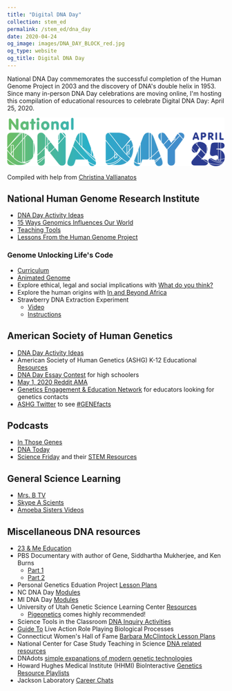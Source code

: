 ```yaml
---
title: "Digital DNA Day"
collection: stem_ed
permalink: /stem_ed/dna_day
date: 2020-04-24
og_image: images/DNA_DAY_BLOCK_red.jpg
og_type: website
og_title: Digital DNA Day
---
```


National DNA Day commemorates the successful completion of the Human Genome Project in 2003 and the discovery of DNA's double helix in 1953. Since many in-person DNA Day celebrations are moving online, I'm hosting this compilation of educational resources to celebrate Digital DNA Day: April 25, 2020.

![](/images/DNA_DAY_long.jpg)

Compiled with help from [Christina Vallianatos](https://www.linkedin.com/in/christinavallianatos/)

## National Human Genome Research Institute
* <a href="https://www.genome.gov/dna-day/get-activity-ideas" target="_blank">DNA Day Activity Ideas</a>
* <a href="https://www.genome.gov/dna-day/15-ways" target="_blank">15 Ways Genomics Influences Our World</a>
* <a href="https://www.genome.gov/about-genomics/teaching-tools" target="_blank">Teaching Tools</a>
* <a href="https://www.youtube.com/watch?v=qOW5e4BgEa4" target="_blank">Lessons From the Human Genome Project</a>  

### Genome Unlocking Life's Code
* <a href="https://unlockinglifescode.org/learn/curriculum" target="_blank">Curriculum</a>
* <a href="https://unlockinglifescode.org/media/animations/659#660" target="_blank">Animated Genome</a>
* Explore ethical, legal and social implications with <a href="https://unlockinglifescode.org/wdyt/#/" target="_blank">What do you think?</a>
* Explore the human origins with <a href="https://unlockinglifescode.org/iaba/" target="_blank">In and Beyond Africa</a>
* Strawberry DNA Extraction Experiment
  - <a href="https://www.youtube.com/watch?v=hOpu4iN5Bh4" target="_blank">Video</a>
  - <a href="https://unlockinglifescode.org/education-resource-profile/dna-strawberries-tutorial-video-and-poster" target="_blank">Instructions</a>
  
## American Society of Human Genetics 
* <a href="https://www.ashg.org/wp-content/uploads/2020/03/Virtual-Programs-Handout-FINAL.pdf" target="_blank">DNA Day Activity Ideas</a>
* American Society of Human Genetics (ASHG) K-12 Educational <a href="https://www.ashg.org/discover-genetics/k-12-education/" target="_blank">Resources</a>
* <a href="https://www.ashg.org/discover-genetics/k-12-education/dna-day/" target="_blank">DNA Day Essay Contest</a> for high schoolers
* <a href="https://www.reddit.com/r/science/" target="_blank">May 1, 2020 Reddit AMA</a>
* <a href="https://www.ashg.org/discover-genetics/gene-network" target="_blank">Genetics Engagement & Education Network</a> for educators looking for genetics contacts
* <a href="https://twitter.com/GeneticsSociety" target="_blank">ASHG Twitter</a> to see <a href="https://twitter.com/hashtag/GENEfacts?src=hashtag_click" target="_blank"> #GENEfacts</a>  

## Podcasts
  - <a href="https://inthosegenes.com" target="_blank">In Those Genes</a>
  - <a href="http://dnapodcast.com/about-us" target="_blank">DNA Today</a>
  - <a href="https://www.sciencefriday.com" target="_blank">Science Friday</a> and their <a href="https://www.sciencefriday.com/segments/free-stem-resources/" target="_blank">STEM Resources</a>
  
## General Science Learning
* <a href="https://www.instagram.com/mrs.b.tv/" target="_blank">Mrs. B TV</a>
* <a href="https://www.skypeascientist.com" target="_blank">Skype A Scients</a>
* <a href="https://www.youtube.com/user/AmoebaSisters" target="_blank">Amoeba Sisters Videos</a>
  
## Miscellaneous DNA resources 
* <a href="https://education.23andme.com" target="_blank">23 & Me Education</a>
* PBS Documentary with author of Gene, Siddhartha Mukherjee, and Ken Burns  
  - <a href="https://www.pbs.org/video/part-1-dawn-of-the-modern-age-of-genetics-27czqa/" target="_blank">Part 1</a>
  - <a href="https://www.pbs.org/video/part-2-revolution-in-the-treatment-of-disease-z9nxg5/" target="_blank">Part 2</a>
* Personal Genetics Eduation Project <a href="https://pged.org/lesson-plans/" target="_blank">Lesson Plans</a>
* NC DNA Day <a href="http://ncdnaday.org/learn-more/resources-2/" target="_blank">Modules</a>
* MI DNA Day <a href="https://midnaday.com/the-modules/" target="_blank">Modules</a>
* University of Utah Genetic Science Learning Center <a href="https://learn.genetics.utah.edu" target="_blank">Resources</a>
  - <a href="https://learn.genetics.utah.edu/content/pigeons/pigeonetics/" target="_blank">Pigeonetics</a> comes highly recommended!
* Science Tools in the Classroom <a href="http://www.stcnm.org/resources" target="_blank">DNA Inquiry Activities</a>
* <a href="https://www.minipcr.com/professional-development/larp-live-action-role-playing-biological-processes/" target="_blank">Guide To</a> Live Action Role Playing Biological Processes
* Connecticut Women's Hall of Fame <a href="https://static1.squarespace.com/static/5d7121a2621fa50001fc829f/t/5dcc389a33e6e87259430eb6/1573948774306/STEMfems-McClintock.pdf" target="_blank">Barbara McClintock Lesson Plans</a>
* National Center for Case Study Teaching in Science <a href="https://sciencecases.lib.buffalo.edu/collection/results.html?keywords2=dna&submit=Search&subject_headings=&educational_level=&type_methods=&topical_areas=&date_posted2=" target="_blank">DNA related resources</a>
* DNAdots <a href="https://dnadots.minipcr.com/?s=&post_type=dnadots-item" target="_blank">simple expanations of modern genetic technologies</a>
* Howard Hughes Medical Institute (HHMI) BioInteractive <a href="https://www.biointeractive.org/planning-tools/resource-playlists?f%5B0%5D=topics%3A28" target="_blank">Genetics Resource Playlists</a>
* Jackson Laboratory <a href="https://www.youtube.com/watch?v=U-djEmXdNZU&feature=youtu.be" target="_blank">Career Chats</a>

